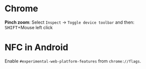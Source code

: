 # Chrome

**Pinch zoom**: Select `Inspect` -> `Toggle device toolbar` and then:
<kbd>SHIFT</kbd>+Mouse left click

# NFC in Android

Enable `#experimental-web-platform-features` from `chrome://flags`.
